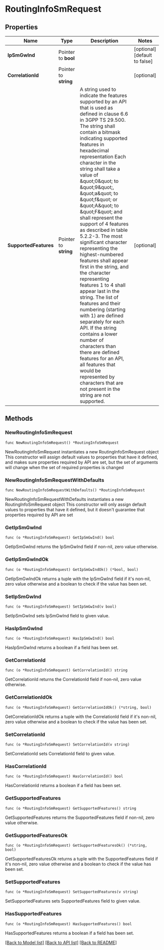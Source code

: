 # RoutingInfoSmRequest

## Properties

Name | Type | Description | Notes
------------ | ------------- | ------------- | -------------
**IpSmGwInd** | Pointer to **bool** |  | [optional] [default to false]
**CorrelationId** | Pointer to **string** |  | [optional] 
**SupportedFeatures** | Pointer to **string** | A string used to indicate the features supported by an API that is used as defined in clause  6.6 in 3GPP TS 29.500. The string shall contain a bitmask indicating supported features in  hexadecimal representation Each character in the string shall take a value of \&quot;0\&quot; to \&quot;9\&quot;,  \&quot;a\&quot; to \&quot;f\&quot; or \&quot;A\&quot; to \&quot;F\&quot; and shall represent the support of 4 features as described in  table 5.2.2-3. The most significant character representing the highest-numbered features shall  appear first in the string, and the character representing features 1 to 4 shall appear last  in the string. The list of features and their numbering (starting with 1) are defined  separately for each API. If the string contains a lower number of characters than there are  defined features for an API, all features that would be represented by characters that are not  present in the string are not supported.  | [optional] 

## Methods

### NewRoutingInfoSmRequest

`func NewRoutingInfoSmRequest() *RoutingInfoSmRequest`

NewRoutingInfoSmRequest instantiates a new RoutingInfoSmRequest object
This constructor will assign default values to properties that have it defined,
and makes sure properties required by API are set, but the set of arguments
will change when the set of required properties is changed

### NewRoutingInfoSmRequestWithDefaults

`func NewRoutingInfoSmRequestWithDefaults() *RoutingInfoSmRequest`

NewRoutingInfoSmRequestWithDefaults instantiates a new RoutingInfoSmRequest object
This constructor will only assign default values to properties that have it defined,
but it doesn't guarantee that properties required by API are set

### GetIpSmGwInd

`func (o *RoutingInfoSmRequest) GetIpSmGwInd() bool`

GetIpSmGwInd returns the IpSmGwInd field if non-nil, zero value otherwise.

### GetIpSmGwIndOk

`func (o *RoutingInfoSmRequest) GetIpSmGwIndOk() (*bool, bool)`

GetIpSmGwIndOk returns a tuple with the IpSmGwInd field if it's non-nil, zero value otherwise
and a boolean to check if the value has been set.

### SetIpSmGwInd

`func (o *RoutingInfoSmRequest) SetIpSmGwInd(v bool)`

SetIpSmGwInd sets IpSmGwInd field to given value.

### HasIpSmGwInd

`func (o *RoutingInfoSmRequest) HasIpSmGwInd() bool`

HasIpSmGwInd returns a boolean if a field has been set.

### GetCorrelationId

`func (o *RoutingInfoSmRequest) GetCorrelationId() string`

GetCorrelationId returns the CorrelationId field if non-nil, zero value otherwise.

### GetCorrelationIdOk

`func (o *RoutingInfoSmRequest) GetCorrelationIdOk() (*string, bool)`

GetCorrelationIdOk returns a tuple with the CorrelationId field if it's non-nil, zero value otherwise
and a boolean to check if the value has been set.

### SetCorrelationId

`func (o *RoutingInfoSmRequest) SetCorrelationId(v string)`

SetCorrelationId sets CorrelationId field to given value.

### HasCorrelationId

`func (o *RoutingInfoSmRequest) HasCorrelationId() bool`

HasCorrelationId returns a boolean if a field has been set.

### GetSupportedFeatures

`func (o *RoutingInfoSmRequest) GetSupportedFeatures() string`

GetSupportedFeatures returns the SupportedFeatures field if non-nil, zero value otherwise.

### GetSupportedFeaturesOk

`func (o *RoutingInfoSmRequest) GetSupportedFeaturesOk() (*string, bool)`

GetSupportedFeaturesOk returns a tuple with the SupportedFeatures field if it's non-nil, zero value otherwise
and a boolean to check if the value has been set.

### SetSupportedFeatures

`func (o *RoutingInfoSmRequest) SetSupportedFeatures(v string)`

SetSupportedFeatures sets SupportedFeatures field to given value.

### HasSupportedFeatures

`func (o *RoutingInfoSmRequest) HasSupportedFeatures() bool`

HasSupportedFeatures returns a boolean if a field has been set.


[[Back to Model list]](../README.md#documentation-for-models) [[Back to API list]](../README.md#documentation-for-api-endpoints) [[Back to README]](../README.md)


